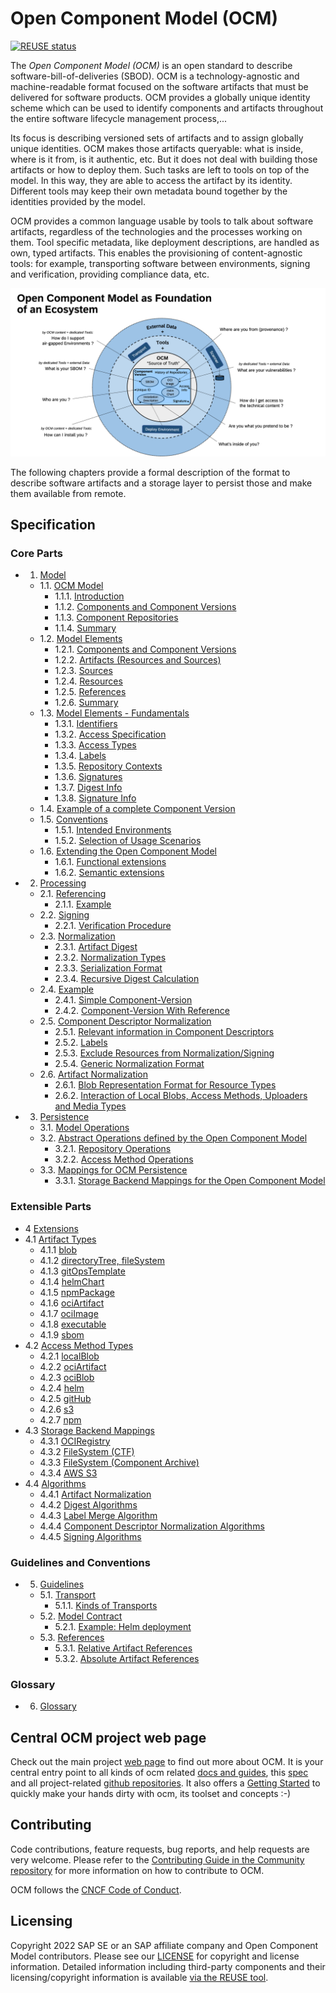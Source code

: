 # Open Component Model (OCM)

[![REUSE status](https://api.reuse.software/badge/github.com/open-component-model/ocm-spec)](https://api.reuse.software/info/github.com/open-component-model/ocm-spec)

The _Open Component Model (OCM)_ is an open standard to describe software-bill-of-deliveries (SBOD). OCM is a technology-agnostic and machine-readable format focused on the software artifacts that must be delivered for software products. OCM provides a globally unique identity scheme which can be used to identify components and artifacts throughout the entire software lifecycle management process,...

Its focus is describing versioned sets of artifacts and to assign globally unique identities. OCM makes those artifacts queryable: what is inside, where is it from, is it authentic, etc. But it does not deal with building those artifacts or how to deploy them. Such tasks are left to tools on top of the model. In this way, they are able to access the artifact by its identity. Different tools may keep their own metadata bound together by the identities provided by the model.

OCM provides a common language usable by tools to talk about software artifacts, regardless of the technologies and the processes working on them. Tool specific metadata, like deployment descriptions, are handled as own, typed artifacts. This enables the provisioning of content-agnostic tools: for example, transporting software between environments, signing and verification, providing compliance data, etc.

![OCM Overview](doc/OCM-Ecosystem.png)

The following chapters provide a formal description of the format to describe software artifacts and a storage layer to persist those and make them available from remote.

## Specification

### Core Parts

* 1. [Model](doc/01-model/README.md)
  * 1.1. [OCM Model](doc/01-model/01-model.md#ocm-model)
    * 1.1.1. [Introduction](doc/01-model/01-model.md#introduction)
    * 1.1.2. [Components and Component Versions](doc/01-model/01-model.md#components-and-component-versions)
    * 1.1.3. [Component Repositories](doc/01-model/01-model.md#component-repositories)
    * 1.1.4. [Summary](doc/01-model/01-model.md#summary)
  * 1.2. [Model Elements](doc/01-model/02-elements-toplevel.md#model-elements)
    * 1.2.1. [Components and Component Versions](doc/01-model/02-elements-toplevel.md#components-and-component-versions)
    * 1.2.2. [Artifacts (Resources and Sources)](doc/01-model/02-elements-toplevel.md#artifacts-resources-and-sources)
    * 1.2.3. [Sources](doc/01-model/02-elements-toplevel.md#sources)
    * 1.2.4. [Resources](doc/01-model/02-elements-toplevel.md#resources)
    * 1.2.5. [References](doc/01-model/02-elements-toplevel.md#references)
    * 1.2.6. [Summary](doc/01-model/02-elements-toplevel.md#summary)
  * 1.3. [Model Elements - Fundamentals](doc/01-model/03-elements-sub.md)
    * 1.3.1. [Identifiers](doc/01-model/03-elements-sub.md#identifiers)
    * 1.3.2. [Access Specification](doc/01-model/03-elements-sub.md#access-specification)
    * 1.3.3. [Access Types](doc/01-model/03-elements-sub.md#access-types)
    * 1.3.4. [Labels](doc/01-model/03-elements-sub.md#labels)
    * 1.3.5. [Repository Contexts](doc/01-model/03-elements-sub.md#repository-contexts)
    * 1.3.6. [Signatures](doc/01-model/03-elements-sub.md#signatures)
    * 1.3.7. [Digest Info](doc/01-model/03-elements-sub.md#digest-info)
    * 1.3.8. [Signature Info](doc/01-model/03-elements-sub.md#signature-info)
  * 1.4. [Example of a complete Component Version](doc/01-model/04-example.md#example-of-a-complete-component-version)
  * 1.5. [Conventions](doc/01-model/06-conventions.md#conventions)
    * 1.5.1. [Intended Environments](doc/01-model/06-conventions.md#intended-environments)
    * 1.5.2. [Selection of Usage Scenarios](doc/01-model/06-conventions.md#selection-of-usage-scenarios)
  * 1.6. [Extending the Open Component Model](doc/01-model/07-extensions.md#extending-the-open-component-model)
    * 1.6.1. [Functional extensions](doc/01-model/07-extensions.md#functional-extensions)
    * 1.6.2. [Semantic extensions](doc/01-model/07-extensions.md#semantic-extensions)
* 2. [Processing](doc/02-processing/README.md)
  * 2.1. [Referencing](doc/02-processing/01-references.md#referencing)
    * 2.1.1. [Example](doc/02-processing/01-references.md#example)
  * 2.2. [Signing](doc/02-processing/03-signing.md#signing)
    * 2.2.1. [Verification Procedure](doc/02-processing/03-signing.md#verification-procedure)
  * 2.3. [Normalization](doc/02-processing/04-digest.md#normalization)
    * 2.3.1. [Artifact Digest](doc/02-processing/04-digest.md#artifact-digest)
    * 2.3.2. [Normalization Types](doc/02-processing/04-digest.md#normalization-types)
    * 2.3.3. [Serialization Format](doc/02-processing/04-digest.md#serialization-format)
    * 2.3.4. [Recursive Digest Calculation](doc/02-processing/04-digest.md#recursive-digest-calculation)
  * 2.4. [Example](doc/02-processing/04-digest.md#example)
    * 2.4.1. [Simple Component-Version](doc/02-processing/04-digest.md#simple-component-version)
    * 2.4.2. [Component-Version With Reference](doc/02-processing/04-digest.md#component-version-with-reference)
  * 2.5. [Component Descriptor Normalization](doc/02-processing/04-digest.md#component-descriptor-normalization)
    * 2.5.1. [Relevant information in Component Descriptors](doc/02-processing/04-digest.md#relevant-information-in-component-descriptors)
    * 2.5.2. [Labels](doc/02-processing/04-digest.md#labels)
    * 2.5.3. [Exclude Resources from Normalization/Signing](doc/02-processing/04-digest.md#exclude-resources-from-normalizationsigning)
    * 2.5.4. [Generic Normalization Format](doc/02-processing/04-digest.md#generic-normalization-format)
  * 2.6. [Artifact Normalization](doc/02-processing/04-digest.md#artifact-normalization)
    * 2.6.1. [Blob Representation Format for Resource Types](doc/02-processing/04-digest.md#blob-representation-format-for-resource-types)
    * 2.6.2. [Interaction of Local Blobs, Access Methods, Uploaders and Media Types](doc/02-processing/04-digest.md#interaction-of-local-blobs-access-methods-uploaders-and-media-types)
* 3. [Persistence](doc/03-persistence/README.md)
  * 3.1. [Model Operations](doc/03-persistence/01-operations.md#model-operations)
  * 3.2. [Abstract Operations defined by the Open Component Model](doc/03-persistence/01-operations.md#abstract-operations-defined-by-the-open-component-model)
    * 3.2.1. [Repository Operations](doc/03-persistence/01-operations.md#repository-operations)
    * 3.2.2. [Access Method Operations](doc/03-persistence/01-operations.md#access-method-operations)
  * 3.3. [Mappings for OCM Persistence](doc/03-persistence/02-mappings.md#mappings-for-ocm-persistence)
    * 3.3.1. [Storage Backend Mappings for the Open Component Model](doc/03-persistence/02-mappings.md#storage-backend-mappings-for-the-open-component-model)

### Extensible Parts

* 4 [Extensions](doc/04-extensions/README.md)
* 4.1 [Artifact Types](doc/04-extensions/01-artifact-types/README.md)
  * 4.1.1 [blob](doc/04-extensions/01-artifact-types/blob.md)
  * 4.1.2 [directoryTree, fileSystem](doc/04-extensions/01-artifact-types/file-system.md)
  * 4.1.3 [gitOpsTemplate](doc/04-extensions/01-artifact-types/gitops.md)
  * 4.1.4 [helmChart](doc/04-extensions/01-artifact-types/helmchart.md)
  * 4.1.5 [npmPackage](doc/04-extensions/01-artifact-types/npm.md)
  * 4.1.6 [ociArtifact](doc/04-extensions/01-artifact-types/oci-artifact.md)
  * 4.1.7 [ociImage](doc/04-extensions/01-artifact-types/oci-image.md)
  * 4.1.8 [executable](doc/04-extensions/01-artifact-types/executable.md)
  * 4.1.9 [sbom](doc/04-extensions/01-artifact-types/sbom.md)
* 4.2 [Access Method Types](doc/04-extensions/02-access-types/README.md)
  * 4.2.1 [localBlob](doc/04-extensions/02-access-types/localblob.md)
  * 4.2.2 [ociArtifact](doc/04-extensions/02-access-types/ociartifact.md)
  * 4.2.3 [ociBlob](doc/04-extensions/02-access-types/ociblob.md)
  * 4.2.4 [helm](doc/04-extensions/02-access-types/helm.md)
  * 4.2.5 [gitHub](doc/04-extensions/02-access-types/github.md)
  * 4.2.6 [s3](doc/04-extensions/02-access-types/s3.md)
  * 4.2.7 [npm](doc/04-extensions/02-access-types/npm.md)
* 4.3 [Storage Backend Mappings](doc/04-extensions/03-storage-backends/README.md)
  * 4.3.1 [OCIRegistry](doc/04-extensions/03-storage-backend/soci.md)
  * 4.3.2 [FileSystem (CTF)](doc/04-extensions/03-storage-backends/ctf.md)
  * 4.3.3 [FileSystem (Component Archive)](doc/04-extensions/03-storage-backends/component-archive.md)
  * 4.3.4 [AWS S3](doc/04-extensions/03-storage-backends/s3.md)
* 4.4 [Algorithms](doc/04-extensions/04-algorithms/README.md)
  * 4.4.1 [Artifact Normalization](doc/04-algorithms/04-algorithms/artifact-normalization-types.md)
  * 4.4.2 [Digest Algorithms](doc/04-algorithms/04-algorithms/label-merge-algorithms.md)
  * 4.4.3 [Label Merge Algorithm](doc/04-algorithms/04-algorithms/digest-algorithms.md)
  * 4.4.4 [Component Descriptor Normalization Algorithms](doc/04-algorithms/04-algorithms/component-descriptor-normalization-algorithms.md)
  * 4.4.5 [Signing Algorithms](doc/04-algorithms/04-algorithms/signing-algorithms.md)

### Guidelines and Conventions

* 5. [Guidelines](doc/05-guidelines/README.md)
  * 5.1. [Transport](doc/05-guidelines/01-transport.md#transport)
    * 5.1.1. [Kinds of Transports](doc/05-guidelines/01-transport.md#kinds-of-transports)
  * 5.2. [Model Contract](doc/05-guidelines/02-contract.md#model-contract)
    * 5.2.1. [Example: Helm deployment](doc/05-guidelines/02-contract.md#example-helm-deployment)
  * 5.3. [References](doc/05-guidelines/03-references.md#references)
    * 5.3.1. [Relative Artifact References](doc/05-guidelines/03-references.md#relative-artifact-references)
    * 5.3.2. [Absolute Artifact References](doc/05-guidelines/03-references.md#absolute-artifact-references)

### Glossary

* 6. [Glossary](doc/glossary.md)

## Central OCM project web page

Check out the main project [web page](https://ocm.software) to find out more about OCM. It is your central entry point to all kinds of ocm related [docs and guides](https://ocm.software/docoverview/context), this [spec](https://ocm.software/spec/) and all project-related [github repositories](https://github.com/open-component-model). It also offers a [Getting Started](https://ocm.software/docs/guides/getting-started-with-ocm) to quickly make your hands dirty with ocm, its toolset and concepts :-)

## Contributing

Code contributions, feature requests, bug reports, and help requests are very welcome. Please refer to the [Contributing Guide in the Community repository](https://github.com/open-component-model/community/blob/main/CONTRIBUTING.md) for more information on how to contribute to OCM.

OCM follows the [CNCF Code of Conduct](https://github.com/cncf/foundation/blob/main/code-of-conduct.md).

## Licensing

Copyright 2022 SAP SE or an SAP affiliate company and Open Component Model contributors.
Please see our [LICENSE](LICENSE) for copyright and license information.
Detailed information including third-party components and their licensing/copyright information is available [via the REUSE tool](https://api.reuse.software/info/github.com/open-component-model/ocm-spec).
